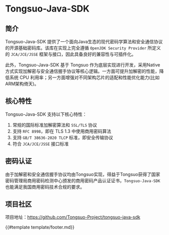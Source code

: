 # Tongsuo-Java-SDK

## 简介

Tongsuo-Java-SDK 提供了一个面向Java生态的现代密码学算法和安全通信协议的开源基础密码库。该库在实现上完全遵循 `OpenJDK Security Provider` 所定义的 `JCA/JCE/JSSE` 框架与接口，因此具备良好的兼容性与可插件化。

此外，Tongsuo-Java-SDK 基于 Tongsuo 作为底层实现进行开发，采用Native方式实现加解密与安全通信握手协议等核心逻辑。一方面可提升加解密的性能，降低系统 CPU 利用率；另一方面增强对不同架构芯片的适配和性能优化能力(比如ARM架构倚天)。

## 核心特性

Tongsuo-Java-SDK 支持以下核心特性：

1. 常规的国际标准加解密算法和 `SSL/TLS` 协议
2. 支持 `RFC 8998`，即在 TLS 1.3 中使用商用密码算法
3. 支持 `GB/T 38636-2020 TLCP` 标准，即安全传输协议
4. 符合 `JCA/JCE/JSSE` 接口标准

## 密码认证

由于加解密和安全通信握手协议均由Tongsuo实现，得益于Tongsuo获得了国家密码管理局商用密码检测中心颁发的商用密码产品认证证书，`Tongsuo-Java-SDK` 也能满足我国商用密码技术合规的要求。

## 项目社区

项目地址：<https://github.com/Tongsuo-Project/tongsuo-java-sdk>

{{#template template/footer.md}}
